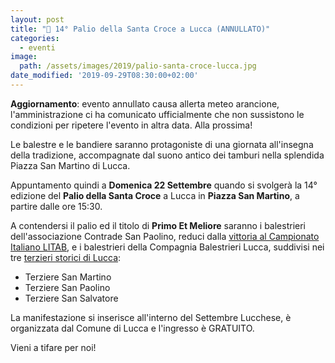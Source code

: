 ```yaml
---
layout: post
title: "🎯 14° Palio della Santa Croce a Lucca (ANNULLATO)"
categories:
  - eventi
image:
  path: /assets/images/2019/palio-santa-croce-lucca.jpg
date_modified: '2019-09-29T08:30:00+02:00'
---
```


**Aggiornamento**: evento annullato causa allerta meteo arancione,
l'amministrazione ci ha comunicato ufficialmente che non sussistono le
condizioni per ripetere l'evento in altra data. Alla prossima!

Le balestre e le bandiere saranno protagoniste di una giornata all'insegna della
tradizione, accompagnate dal suono antico dei tamburi nella splendida Piazza San
Martino di Lucca.

<!-- more -->

Appuntamento quindi a **Domenica 22 Settembre** quando si svolgerà la 14°
edizione del **Palio della Santa Croce** a Lucca in **Piazza San Martino**, a
partire dalle ore 15:30.

A contendersi il palio ed il titolo di **Primo Et Meliore** saranno i
balestrieri dell'associazione Contrade San Paolino, reduci dalla [vittoria al
Campionato Italiano LITAB](/2019/lucca-campioni-italia), e i balestrieri della
Compagnia Balestrieri Lucca, suddivisi nei tre [terzieri storici di
Lucca](/terzieri-lucca):

* Terziere San Martino
* Terziere San Paolino
* Terziere San Salvatore

La manifestazione si inserisce all'interno del Settembre Lucchese, è organizzata dal Comune di Lucca e l'ingresso è GRATUITO.

Vieni a tifare per noi!
